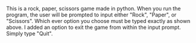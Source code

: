 This is a rock, paper, scissors game made in python.
When you run the program, the user will be prompted to input either "Rock", "Paper", or "Scissors".
Which ever option you choose must be typed exactly as shown above.
I added an option to exit the game from within the input prompt. Simply type "Quit".
